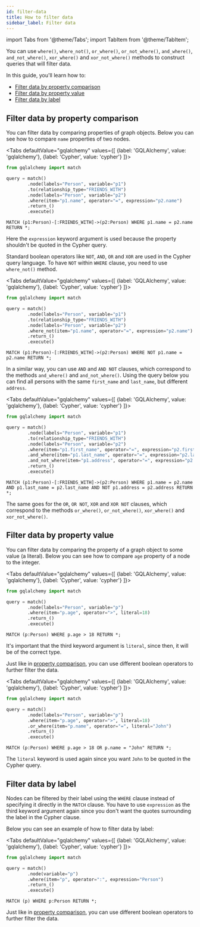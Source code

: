 ```yaml
---
id: filter-data
title: How to filter data
sidebar_label: Filter data
---
```


import Tabs from '@theme/Tabs';
import TabItem from '@theme/TabItem';

You can use `where()`, `where_not()`, `or_where()`, `or_not_where()`,
`and_where()`, `and_not_where()`, `xor_where()` and `xor_not_where()` methods to
construct queries that will filter data.

In this guide, you'll learn how to:

- [Filter data by property comparison](#filter-data-by-property-comparison)
- [Filter data by property value](#filter-data-by-property-value)
- [Filter data by label](#filter-data-by-label)

## Filter data by property comparison

You can filter data by comparing properties of graph objects. Below you can see
how to compare `name` properties of two nodes.

<Tabs
defaultValue="gqlalchemy"
values={[
{label: 'GQLAlchemy', value: 'gqlalchemy'},
{label: 'Cypher', value: 'cypher'}
]}>
<TabItem value="gqlalchemy">

```python
from gqlalchemy import match

query = match()
        .node(labels="Person", variable="p1")
        .to(relationship_type="FRIENDS_WITH")
        .node(labels="Person", variable="p2")
        .where(item="p1.name", operator="=", expression="p2.name")
        .return_()
        .execute()
```

  </TabItem>
  <TabItem value="cypher">

```cypher
MATCH (p1:Person)-[:FRIENDS_WITH]->(p2:Person) WHERE p1.name = p2.name RETURN *;
```

  </TabItem>
</Tabs>

Here the `expression` keyword argument is used because the property shouldn't be
quoted in the Cypher query.

Standard boolean operators like `NOT`, `AND`, `OR` and `XOR` are used in the
Cypher query language. To have `NOT` within `WHERE` clause, you need to use
`where_not()` method.

<Tabs
defaultValue="gqlalchemy"
values={[
{label: 'GQLAlchemy', value: 'gqlalchemy'},
{label: 'Cypher', value: 'cypher'}
]}>
<TabItem value="gqlalchemy">

```python
from gqlalchemy import match

query = match()
        .node(labels="Person", variable="p1")
        .to(relationship_type="FRIENDS_WITH")
        .node(labels="Person", variable="p2")
        .where_not(item="p1.name", operator="=", expression="p2.name")
        .return_()
        .execute()
```

  </TabItem>
  <TabItem value="cypher">

```cypher
MATCH (p1:Person)-[:FRIENDS_WITH]->(p2:Person) WHERE NOT p1.name = p2.name RETURN *;
```

  </TabItem>
</Tabs>

In a similar way, you can use `AND` and `AND NOT` clauses, which correspond to
the methods `and_where()` and `and_not_where()`. Using the query below you can
find all persons with the same `first_name` and `last_name`, but different
`address`.

<Tabs
defaultValue="gqlalchemy"
values={[
{label: 'GQLAlchemy', value: 'gqlalchemy'},
{label: 'Cypher', value: 'cypher'}
]}>
<TabItem value="gqlalchemy">

```python
from gqlalchemy import match

query = match()
        .node(labels="Person", variable="p1")
        .to(relationship_type="FRIENDS_WITH")
        .node(labels="Person", variable="p2")
        .where(item="p1.first_name", operator="=", expression="p2.first_name")
        .and_where(item="p1.last_name", operator="=", expression="p2.last_name")
        .and_not_where(item="p1.address", operator="=", expression="p2.address")
        .return_()
        .execute()
```

  </TabItem>
  <TabItem value="cypher">

```cypher
MATCH (p1:Person)-[:FRIENDS_WITH]->(p2:Person) WHERE p1.name = p2.name AND p1.last_name = p2.last_name AND NOT p1.address = p2.address RETURN *;
```

  </TabItem>
</Tabs>

The same goes for the `OR`, `OR NOT`, `XOR` and `XOR NOT` clauses, which
correspond to the methods `or_where()`, `or_not_where()`, `xor_where()` and
`xor_not_where()`.

## Filter data by property value

You can filter data by comparing the property of a graph object to some value (a
literal). Below you can see how to compare `age` property of a node to the
integer.

<Tabs
defaultValue="gqlalchemy"
values={[
{label: 'GQLAlchemy', value: 'gqlalchemy'},
{label: 'Cypher', value: 'cypher'}
]}>
<TabItem value="gqlalchemy">

```python
from gqlalchemy import match

query = match()
        .node(labels="Person", variable="p")
        .where(item="p.age", operator=">", literal=18)
        .return_()
        .execute()
```

  </TabItem>
  <TabItem value="cypher">

```cypher
MATCH (p:Person) WHERE p.age > 18 RETURN *;
```

  </TabItem>
</Tabs>

It's important that the third keyword argument is `literal`, since then, it will
be of the correct type.

Just like in [property comparison](#filter-data-by-property-comparison), you can
use different boolean operators to further filter the data.

<Tabs
defaultValue="gqlalchemy"
values={[
{label: 'GQLAlchemy', value: 'gqlalchemy'},
{label: 'Cypher', value: 'cypher'}
]}>
<TabItem value="gqlalchemy">

```python
from gqlalchemy import match

query = match()
        .node(labels="Person", variable="p")
        .where(item="p.age", operator=">", literal=18)
        .or_where(item="p.name", operator="=", literal="John")
        .return_()
        .execute()
```

  </TabItem>
  <TabItem value="cypher">

```cypher
MATCH (p:Person) WHERE p.age > 18 OR p.name = "John" RETURN *;
```

  </TabItem>
</Tabs>

The `literal` keyword is used again since you want `John` to be quoted in the
Cypher query.

## Filter data by label

Nodes can be filtered by their label using the `WHERE` clause instead of
specifying it directly in the `MATCH` clause. You have to use `expression` as
the third keyword argument again since you don't want the quotes surrounding the
label in the Cypher clause.

Below you can see an example of how to filter data by label:

<Tabs
defaultValue="gqlalchemy"
values={[
{label: 'GQLAlchemy', value: 'gqlalchemy'},
{label: 'Cypher', value: 'cypher'}
]}>
<TabItem value="gqlalchemy">

```python
from gqlalchemy import match

query = match()
        .node(variable="p")
        .where(item="p", operator=":", expression="Person")
        .return_()
        .execute()
```

  </TabItem>
  <TabItem value="cypher">

```cypher
MATCH (p) WHERE p:Person RETURN *;
```

  </TabItem>
</Tabs>

Just like in [property comparison](#filter-data-by-property-comparison), you can
use different boolean operators to further filter the data.
